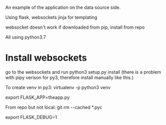 An example of the application on the data source side.

Using flask, websockets
jinja for templating

websocket doesn't work if downloaded from pip, install from repo

All using python3.7

# Install websockets
go to the websockets and run python3 setup.py install (there is a problem with pipy verison for py3, therefore install manually like this.)

To create venv in py3:
virtualenv -p python3 venv

export FLASK_APP=theapp.py

From repo but not local:
git rm --cached *.pyc


export FLASK_DEBUG=1